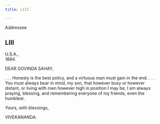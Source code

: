```yaml
---
title: LIII

---
```





  

  
 Addressee

## LIII

U.S.A.,  
*1894*.

DEAR GOVINDA SAHAY,

. . . Honesty is the best policy, and a virtuous man must gain in the
end. . . . You must always bear in mind, my son, that however busy or
however distant, or living with men however high in position I may be, I
am always praying, blessing, and remembering everyone of my friends,
even the humblest. 

Yours, with blessings,

VIVEKANANDA.


